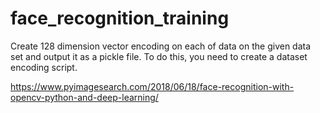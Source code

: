 # face_recognition_training
Create 128 dimension vector encoding on each of data on the given data set and output it as a pickle file. To do this, you need to create a dataset encoding script.

https://www.pyimagesearch.com/2018/06/18/face-recognition-with-opencv-python-and-deep-learning/
